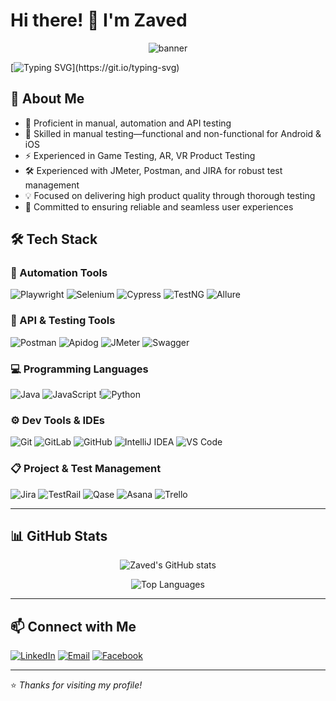# Hi there! 👋 I'm Zaved
<p align="center">
  <img src="[https://your-image-url.com/banner.png](https://www.canva.com/design/DAGsFil56-M/28Ph3FaET9F5MnPtNoD2wg/edit?utm_content=DAGsFil56-M&utm_campaign=designshare&utm_medium=link2&utm_source=sharebutton)" alt="banner" />
</p>

[![Typing SVG](https://readme-typing-svg.herokuapp.com?font=Fira+Code&pause=1000&color=FF7E5E&width=435&lines=Software+QA+Engineer;%F0%9F%A7%A0+Driven+by+logic;%E2%9A%A1Powered+by+curiosity;%F0%9F%8E%AFObsessed+with+quality.)](https://git.io/typing-svg)
## 🚀 About Me

- 🔭 Proficient in manual, automation and API testing  
- 🧠 Skilled in manual testing—functional and non-functional for Android & iOS
- ⚡ Experienced in Game Testing, AR, VR Product Testing
- 🛠️ Experienced with JMeter, Postman, and JIRA for robust test management 
- 💡 Focused on delivering high product quality through thorough testing
- 🎯 Committed to ensuring reliable and seamless user experiences


## 🛠️ Tech Stack

### 🔧 Automation Tools  
![Playwright](https://img.shields.io/badge/Playwright-2EC866?style=for-the-badge&logo=playwright&logoColor=white)  ![Selenium](https://img.shields.io/badge/Selenium-43B02A?style=for-the-badge&logo=selenium&logoColor=white) ![Cypress](https://img.shields.io/badge/Cypress-17202C?style=for-the-badge&logo=cypress&logoColor=white)  ![TestNG](https://img.shields.io/badge/TestNG-FF8C00?style=for-the-badge&logo=testng&logoColor=white)  ![Allure](https://img.shields.io/badge/Allure-3980F6?style=for-the-badge&logo=allure&logoColor=white)

### 🧪 API & Testing Tools  
![Postman](https://img.shields.io/badge/Postman-FF6C37?style=for-the-badge&logo=postman&logoColor=white) ![Apidog](https://img.shields.io/badge/Apidog-00ADEF?style=for-the-badge&logo=apidog&logoColor=white)  ![JMeter](https://img.shields.io/badge/Apache%20JMeter-D22128?style=for-the-badge&logo=apachespark&logoColor=white)  ![Swagger](https://img.shields.io/badge/Swagger-85EA2D?style=for-the-badge&logo=swagger&logoColor=black)

### 💻 Programming Languages  
![Java](https://img.shields.io/badge/Java-007396?style=for-the-badge&logo=java&logoColor=white)  ![JavaScript](https://img.shields.io/badge/JavaScript-F7DF1E?style=for-the-badge&logo=javascript&logoColor=black)  !![Python](https://img.shields.io/badge/Python-3776AB?style=for-the-badge&logo=python&logoColor=white)
### ⚙️ Dev Tools & IDEs  
![Git](https://img.shields.io/badge/Git-F05032?style=for-the-badge&logo=git&logoColor=white) ![GitLab](https://img.shields.io/badge/GitLab-181717?style=for-the-badge&logo=gitlab&logoColor=white)  ![GitHub](https://img.shields.io/badge/GitHub-181717?style=for-the-badge&logo=github&logoColor=white)  ![IntelliJ IDEA](https://img.shields.io/badge/IntelliJ%20IDEA-000000?style=for-the-badge&logo=intellijidea&logoColor=white)  ![VS Code](https://img.shields.io/badge/VS%20Code-007ACC?style=for-the-badge&logo=visualstudiocode&logoColor=white)

### 📋 Project & Test Management  
![Jira](https://img.shields.io/badge/Jira-0052CC?style=for-the-badge&logo=jira&logoColor=white) ![TestRail](https://img.shields.io/badge/TestRail-2C3E50?style=for-the-badge&logoColor=white)  ![Qase](https://img.shields.io/badge/Qase-0097A7?style=for-the-badge&logo=data:image/svg+xml;base64,PHN2ZyB4bWxucz0naHR0cDovL3d3dy53My5vcmcvMjAwMC9zdmcnIHdpZHRoPScxNScgaGVpZ2h0PScxNScgdmlld0JveD0nMCAwIDE1IDE1Jz48cGF0aCBkPSdNNy41IDBjNC4xNDQgMCA3LjUgMy4zNTYgNy41IDcuNSAwIC40NjgtLjA0NCAuOTI0LS4xMyAxLjM3NC0uMDQgLjE5LS4xNzIuMzUyLS4zNDcuNDI2bC00LjMzMyAxLjgzNGExIDEgMCAwIDEtLjc2IDBsLTQuMzMzLTEuODM0YTIgMiAwIDAgMS0uMzQ3LS40MjZDMS45NDQgOC40MjQgMS45IDcuOTY4IDEuOSA3LjVDOCAwIDAuNSAzLjM1NiAwLjUgNy41UzMuODU2IDE1IDcuNSAxNWM0LjE0NCAwIDcuNS0zLjM1NiA3LjUtNy41UzExLjY0NCAwIDcuNSAwWicgZmlsbD0nI2ZmZicvPjwvc3ZnPg==&logoColor=white) ![Asana](https://img.shields.io/badge/Asana-273347?style=for-the-badge&logo=asana&logoColor=white) ![Trello](https://img.shields.io/badge/Trello-0052CC?style=for-the-badge&logo=trello&logoColor=white)

---

## 📊 GitHub Stats

<p align="center">
  <img src="https://github-readme-stats.vercel.app/api?username=Zaved101&show_icons=true&theme=radical" alt="Zaved's GitHub stats" />
</p>
<p align="center">
  <img src="https://github-readme-stats.vercel.app/api/top-langs/?username=Zaved101&layout=compact&theme=radical" alt="Top Languages" />
</p>

---

## 📫 Connect with Me

[![LinkedIn](https://img.shields.io/badge/-LinkedIn-0077B5?style=for-the-badge&logo=linkedin&logoColor=white)](https://linkedin.com/in/zaved101)  [![Email](https://img.shields.io/badge/-Email-EA4335?style=for-the-badge&logo=gmail&logoColor=white)](mailto:zabed101@yahoo.com) [![Facebook](https://img.shields.io/badge/Facebook-1877F2?style=for-the-badge&logo=facebook&logoColor=white)](https://www.facebook.com/Zaved101)

---

⭐️ *Thanks for visiting my profile!*
